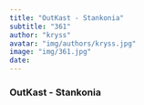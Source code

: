 ```yaml
---
title: "OutKast - Stankonia"
subtitle: "361"
author: "kryss"
avatar: "img/authors/kryss.jpg"
image: "img/361.jpg"
date:
---
```


### OutKast - Stankonia

